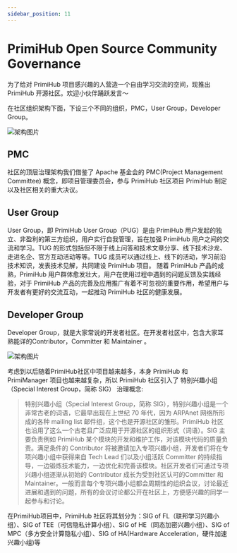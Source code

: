 ```yaml
---
sidebar_position: 11
---
```


# PrimiHub Open Source Community Governance

为了给对 PrimiHub 项目感兴趣的人营造一个自由学习交流的空间，现推出 PrimiHub 开源社区。欢迎小伙伴踊跃发言～

在社区组织架构下面，下设三个不同的组织，PMC，User Group，Developer Group。  

![架构图片](/img/organizationChart.png)

## PMC
社区的顶层治理架构我们借鉴了 Apache 基金会的 PMC(Project Management Committee) 概念，即项目管理委员会，参与 PrimiHub 社区项目 PrimiHub 制定以及社区相关的重大决议。

## User Group
User Group，即 PrimiHub User Group（PUG）是由 PrimiHub 用户发起的独立、非盈利的第三方组织，用户实行自我管理，旨在加强 PrimiHub 用户之间的交流和学习。TUG 的形式包括但不限于线上问答和技术文章分享、线下技术沙龙、走进名企、官方互动活动等等。TUG 成员可以通过线上、线下的活动，学习前沿技术知识，发表技术见解，共同建设 PrimiHub 项目。
随着 PrimiHub 产品的成熟，PrimiHub 用户群体愈发壮大，用户在使用过程中遇到的问题反馈及实践经验，对于 PrimiHub 产品的完善及应用推广有着不可忽视的重要作用，希望用户与开发者有更好的交流互动，一起推动 PrimiHub 社区的健康发展。

## Developer Group
Developer Group，就是大家常说的开发者社区。在开发者社区中，包含大家耳熟能详的Contributor，Committer 和 Maintainer 。

![架构图片](/img/DeveloperGroup.png)


考虑到以后随着PrimiHub社区中项目越来越多，本身 PrimiHub 和 PrimiManager 项目也越来越复杂，所以 PrimiHub 社区引入了 特别兴趣小组（Special Interest Group，简称 SIG） 治理概念:   
  

> 特别兴趣小组（Special Interest Group，简称 SIG），特别兴趣小组是一个非常古老的词语，它最早出现在上世纪 70 年代，因为 ARPAnet 网络所形成的各种 mailing list 邮件组，这个也是开源社区的雏形。PrimiHub 社区也沿用了这么一个古老且广泛应用于开源社区的组织形式（词语）。SIG 主要负责例如 PrimiHub 某个模块的开发和维护工作，对该模块代码的质量负责。满足条件的 Contributor 将被邀请加入专项兴趣小组，开发者们将在专项兴趣小组中获得来自 Tech Lead 们以及小组活跃 Committer 的持续指导，一边锻炼技术能力，一边优化和完善该模块。社区开发者们可通过专项兴趣小组逐渐从初始的 Contributor 成长为受到社区认可的Committer 和 Maintainer。一般而言每个专项兴趣小组都会周期性的组织会议，讨论最近进展和遇到的问题，所有的会议讨论都公开在社区上，方便感兴趣的同学一起参与和讨论。  
  

在PrimiHub项目中，PrimiHub 社区将其划分为：SIG of FL（联邦学习兴趣小组）、SIG of TEE（可信隐私计算小组）、SIG of HE（同态加密兴趣小组）、SIG of MPC（多方安全计算隐私小组）、SIG of HA(Hardware Acceleration，硬件加速兴趣小组)等